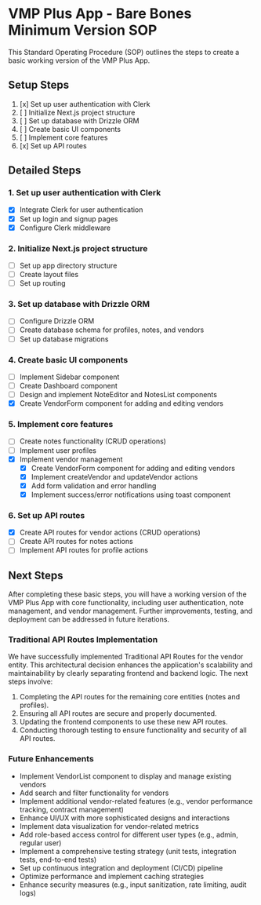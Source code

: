 # VMP Plus App - Bare Bones Minimum Version SOP

This Standard Operating Procedure (SOP) outlines the steps to create a basic working version of the VMP Plus App.

## Setup Steps

1. [x] Set up user authentication with Clerk
2. [ ] Initialize Next.js project structure
3. [ ] Set up database with Drizzle ORM
4. [ ] Create basic UI components
5. [ ] Implement core features
6. [x] Set up API routes

## Detailed Steps

### 1. Set up user authentication with Clerk
- [x] Integrate Clerk for user authentication
- [x] Set up login and signup pages
- [x] Configure Clerk middleware

### 2. Initialize Next.js project structure
- [ ] Set up app directory structure
- [ ] Create layout files
- [ ] Set up routing

### 3. Set up database with Drizzle ORM
- [ ] Configure Drizzle ORM
- [ ] Create database schema for profiles, notes, and vendors
- [ ] Set up database migrations

### 4. Create basic UI components
- [ ] Implement Sidebar component
- [ ] Create Dashboard component
- [ ] Design and implement NoteEditor and NotesList components
- [x] Create VendorForm component for adding and editing vendors

### 5. Implement core features
- [ ] Create notes functionality (CRUD operations)
- [ ] Implement user profiles
- [x] Implement vendor management
  - [x] Create VendorForm component for adding and editing vendors
  - [x] Implement createVendor and updateVendor actions
  - [x] Add form validation and error handling
  - [x] Implement success/error notifications using toast component

### 6. Set up API routes
- [x] Create API routes for vendor actions (CRUD operations)
- [ ] Create API routes for notes actions
- [ ] Implement API routes for profile actions

## Next Steps
After completing these basic steps, you will have a working version of the VMP Plus App with core functionality, including user authentication, note management, and vendor management. Further improvements, testing, and deployment can be addressed in future iterations.

### Traditional API Routes Implementation
We have successfully implemented Traditional API Routes for the vendor entity. This architectural decision enhances the application's scalability and maintainability by clearly separating frontend and backend logic. The next steps involve:

1. Completing the API routes for the remaining core entities (notes and profiles).
2. Ensuring all API routes are secure and properly documented.
3. Updating the frontend components to use these new API routes.
4. Conducting thorough testing to ensure functionality and security of all API routes.

### Future Enhancements
- Implement VendorList component to display and manage existing vendors
- Add search and filter functionality for vendors
- Implement additional vendor-related features (e.g., vendor performance tracking, contract management)
- Enhance UI/UX with more sophisticated designs and interactions
- Implement data visualization for vendor-related metrics
- Add role-based access control for different user types (e.g., admin, regular user)
- Implement a comprehensive testing strategy (unit tests, integration tests, end-to-end tests)
- Set up continuous integration and deployment (CI/CD) pipeline
- Optimize performance and implement caching strategies
- Enhance security measures (e.g., input sanitization, rate limiting, audit logs)